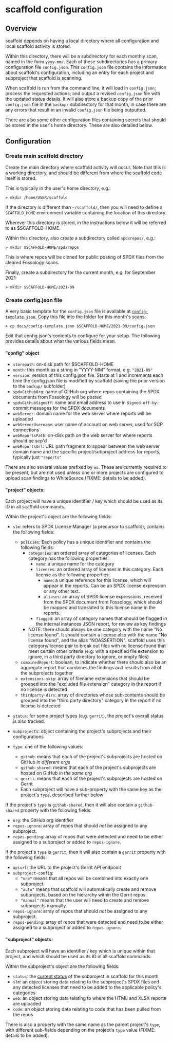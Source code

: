 # scaffold configuration

## Overview

scaffold depends on having a local directory where all configuration and local scaffold activity is stored.

Within this directory, there will be a subdirectory for each monthly scan, named in the form `yyyy-mm/`. Each of these subdirectories has a primary configuration file `config.json`. This `config.json` file contains the information about scaffold's configuration, including an entry for each project and subproject that scaffold is scanning.

When scaffold is run from the command line, it will load in `config.json`; process the requested actions; and output a revised `config.json` file with the updated status details. It will also store a backup copy of the prior `config.json` file in the `backup/` subdirectory for that month, in case there are any errors that result in an invalid `config.json` file being outputted.

There are also some other configuration files containing secrets that should be stored in the user's home directory. These are also detailed below.

## Configuration

### Create main scaffold directory

Create the main directory where scaffold activity will occur. Note that this is a working directory, and should be different from where the scaffold code itself is stored.

This is typically in the user's home directory, e.g.:

```
> mkdir /home/USER/scaffold
```

If the directory is different than `~/scaffold/`, then you will need to define a `SCAFFOLD_HOME` environment variable containing the location of this directory.

Wherever this directory is stored, in the instructions below it will be referred to as $SCAFFOLD-HOME.

Within this directory, also create a subdirectory called `spdxrepos/`, e.g.:

```
> mkdir $SCAFFOLD-HOME/spdxrepos
```

This is where repos will be cloned for public posting of SPDX files from the cleared Fossology scans.

Finally, create a subdirectory for the current month, e.g. for September 2021:

```
> mkdir $SCAFFOLD-HOME/2021-09
```

### Create config.json file

A very basic template for the `config.json` file is available at [`config-template.json`](./config-template.json). Copy this file into the folder for this month's scans:

```
> cp docs/config-template.json $SCAFFOLD-HOME/2021-09/config.json
```

Edit that config.json's contents to configure for your setup. The following provides details about what the various fields mean.

#### "config" object

* `storepath`: on-disk path for $SCAFFOLD-HOME
* `month`: this month as a string in "YYYY-MM" format, e.g. `"2021-09"`
* `version`: version of this config.json file. Starts at 1 and increments each time the config.json file is modified by scaffold (saving the prior version to the `backup/` subfolder)
* `spdxGithubOrg`: name of GitHub org where repos containing the SPDX documents from Fossology will be posted
* `spdxGithubSignoff`: name and email address to use in `Signed-off-by:` commit messages for the SPDX documents
* `webServer`: domain name for the web server where reports will be uploaded
* `webServerUsername`: user name of account on web server, used for SCP connections
* `webReportsPath`: on-disk path on the web server for where reports should be scp'd
* `webReportsUrl`: URL path fragment to appear between the web server domain name and the specific project/subproject address for reports, typically just `"reports"`

There are also several values prefixed by `ws`. These are currently required to be present, but are not used unless one or more projects are configured to upload scan findings to WhiteSource (FIXME: details to be added).

#### "project" objects:

Each project will have a unique identifier / key which should be used as its ID in all scaffold commands.

Within the project's object are the following fields:
* `slm`: refers to SPDX License Manager (a precursor to scaffold); contains the following fields:
  * `policies`: Each policy has a unique identifier and contains the following fields:
    * `categories`: an ordered array of categories of licenses. Each category has the following properties:
      * `name`: a unique name for the category
      * `licenses`: an ordered array of licenses in this category. Each license as the following properties:
        * `name`: a unique reference for this license, which will appear in the reports. Can be an SPDX license expression or any other text.
        * `aliases`: an array of SPDX license expressions, received from the SPDX document from Fossology, which should be mapped and translated to this license name in the reports.
      * `flagged`: an array of category names that should be flagged in the internal instances JSON report, for review as key findings
    * NOTE: there should always be one category with the name "No license found". It should contain a license also with the name "No license found", and the alias "NOASSERTION". scaffold uses this category/license pair to break out files with no license found that meet certain other criteria (e.g. with a specified file extension to ignore, in a third party directory to ignore, or empty files)
  * `combinedReport`: boolean, to indicate whether there should also be an aggregate report that combines the findings and results from all of the subprojects together
  * `extensions-skip`: array of filename extensions that should be grouped into the "excluded file extension" category in the report if no license is detected
  * `thirdparty-dirs`: array of directories whose sub-contents should be grouped into the "third party directory" category in the report if no license is detected

* `status`: for some project types (e.g. `gerrit`), the project's overall status is also tracked.

* `subprojects`: object containing the project's subprojects and their configurations

* `type`: one of the following values:
  * `github`: means that each of the project's subprojects are hosted on GitHub _in different orgs_
  * `github-shared`: means that each of the project's subprojects are hosted on GitHub _in the same org_
  * `gerrit`: means that each of the project's subprojects are hosted on Gerrit
  * Each subproject will have a sub-property with the same key as the project's `type`, described further below

If the project's `type` is `github-shared`, then it will also contain a `github-shared` property with the following fields:
* `org`: the GitHub org identifier
* `repos-ignore`: array of repos that should _not_ be assigned to any subproject.
* `repos-pending`: array of repos that were detected and need to be either assigned to a subproject or added to `repos-ignore`.

If the project's `type` is `gerrit`, then it will also contain a `gerrit` property with the following fields:
* `apiurl`: the URL to the project's Gerrit API endpoint
* `subproject-config`:
  * `"one"` means that all repos will be combined into exactly one subproject.
  * `"auto"` means that scaffold will automatically create and remove subprojects, based on the hierarchy within the Gerrit repos.
  * `"manual"` means that the user will need to create and remove subprojects manually.
* `repos-ignore`: array of repos that should _not_ be assigned to any subproject.
* `repos-pending`: array of repos that were detected and need to be either assigned to a subproject or added to `repos-ignore`.

#### "subproject" objects:

Each subproject will have an identifier / key which is unique within that project, and which should be used as its ID in all scaffold commands.

Within the subproject's object are the following fields:
* `status`: the [current status](./concepts.md#status-values) of the subproject in scaffold for this month
* `slm`: an object storing data relating to the subproject's SPDX files and any detected licenses that need to be added to the applicable policy's categories
* `web`: an object storing data relating to where the HTML and XLSX reports are uploaded
* `code`: an object storing data relating to code that has been pulled from the repos

There is also a property with the same name as the parent project's `type`, with different sub-fields depending on the project's `type` value (FIXME: details to be added).
